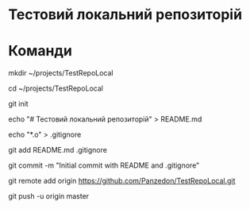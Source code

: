 # Тестовий локальний репозиторій

# Команди

mkdir ~/projects/TestRepoLocal

cd ~/projects/TestRepoLocal

git init

echo "# Тестовий локальний репозиторій" > README.md

echo "*.o" > .gitignore

git add README.md .gitignore

git commit -m "Initial commit with README and .gitignore"

git remote add origin https://github.com/Panzedon/TestRepoLocal.git

git push -u origin master